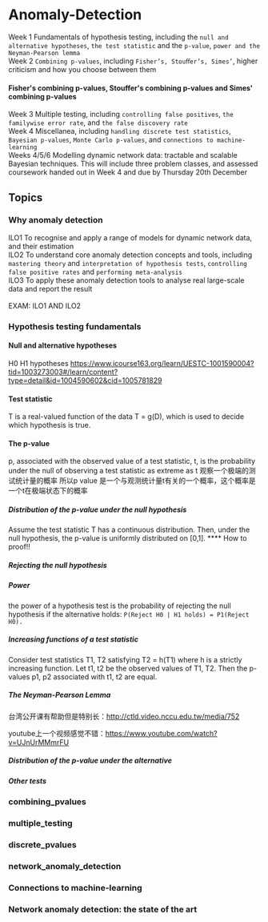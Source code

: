 # Anomaly-Detection
Week 1 Fundamentals of hypothesis testing, including the `null and alternative hypotheses`, `the test statistic` and the `p-value`, `power and the Neyman-Pearson lemma` <br>
Week 2 `Combining p-values`, including `Fisher’s, Stouﬀer’s, Simes’`, higher criticism and how you choose between them <br>
#### Fisher's combining p-values, Stouffer's combining p-values and Simes' combining p-values<br>
Week 3 Multiple testing, including `controlling false positives`, `the familywise error rate`, and `the false discovery rate` <br>
Week 4 Miscellanea, including `handling discrete test statistics`, `Bayesian p-values`, `Monte Carlo p-values`, and `connections to machine-learning` <br>
Weeks 4/5/6 Modelling dynamic network data: tractable and scalable Bayesian techniques. This will include three problem classes, and assessed coursework handed out in Week 4 and due by Thursday 20th December

## Topics
### Why anomaly detection
ILO1 To recognise and apply a range of models for dynamic network data, and their estimation <br>
ILO2 To understand core anomaly detection concepts and tools, including `mastering theory` and `interpretation of hypothesis tests`, `controlling false positive rates` and `performing meta-analysis` <br>
ILO3 To apply these anomaly detection tools to analyse real large-scale data and report the result<br>
<br>
EXAM: ILO1 AND ILO2 <br>

### Hypothesis testing fundamentals
#### Null and alternative hypotheses
H0 H1 hypotheses
https://www.icourse163.org/learn/UESTC-1001590004?tid=1003273003#/learn/content?type=detail&id=1004590602&cid=1005781829
#### Test statistic
T is a real-valued function of the data T = g(D), which is used to decide which hypothesis is true.

#### The p-value
p, associated with the observed value of a test statistic, t, is the probability under the null of observing a test statistic as extreme as t
观察一个极端的测试统计量的概率
所以p value 是一个与观测统计量t有关的一个概率，这个概率是一个t在极端状态下的概率

##### Distribution of the p-value under the null hypothesis
Assume the test statistic T has a continuous distribution. Then, under the null hypothesis, the p-value is uniformly distributed on [0,1].
**** How to proof!!
##### Rejecting the null hypothesis
##### Power
 the power of a hypothesis test is the probability of rejecting the null hypothesis if the alternative holds: 
 ```P(Reject H0 | H1 holds) = P1(Reject H0). ```
##### Increasing functions of a test statistic

Consider test statistics T1, T2 satisfying T2 = h(T1) where h is a strictly increasing function. Let t1, t2 be the observed values of T1, T2. Then the p-values p1, p2 associated with t1, t2 are equal.
 
##### The Neyman-Pearson Lemma
 台湾公开课有帮助但是特别长：http://ctld.video.nccu.edu.tw/media/752

 youtube上一个视频感觉不错：https://www.youtube.com/watch?v=UJnUrMMmrFU
##### Distribution of the p-value under the alternative
##### Other tests


### combining_pvalues
### multiple_testing
### discrete_pvalues
### network_anomaly_detection
### Connections to machine-learning
### Network anomaly detection: the state of the art
